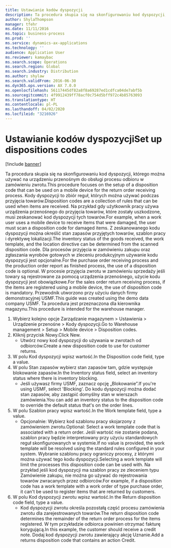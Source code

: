 ```yaml
---
title: Ustawianie kodów dyspozycji
description: Ta procedura skupia się na skonfigurowaniu kod dyspozycji, którego można używać na urządzeniu przenośnym do obsługi procesu odbioru w zamówieniu zwrotu.
author: ShylaThompson
manager: tfehr
ms.date: 11/11/2016
ms.topic: business-process
ms.prod: ''
ms.service: dynamics-ax-applications
ms.technology: ''
audience: Application User
ms.reviewer: kamaybac
ms.search.scope: Operations
ms.search.region: Global
ms.search.industry: Distribution
ms.author: shylaw
ms.search.validFrom: 2016-06-30
ms.dyn365.ops.version: AX 7.0.0
ms.openlocfilehash: 56117445df82a8f8a69287ed1cdfca04de7abf5b
ms.sourcegitcommit: 4f9912439ff78acf0c754d5bff972c4b85763093
ms.translationtype: HT
ms.contentlocale: pl-PL
ms.lasthandoff: 04/02/2020
ms.locfileid: "3216926"
---
```

# <a name="set-up-dispositions-codes"></a><span data-ttu-id="e4c3a-103">Ustawianie kodów dyspozycji</span><span class="sxs-lookup"><span data-stu-id="e4c3a-103">Set up dispositions codes</span></span>

[!include [banner](../../includes/banner.md)]

<span data-ttu-id="e4c3a-104">Ta procedura skupia się na skonfigurowaniu kod dyspozycji, którego można używać na urządzeniu przenośnym do obsługi procesu odbioru w zamówieniu zwrotu.</span><span class="sxs-lookup"><span data-stu-id="e4c3a-104">This procedure focuses on the setup of a disposition code that can be used on a mobile device for the return order receiving process.</span></span> <span data-ttu-id="e4c3a-105">Kody dyspozycji to zbiór reguł, których można używać podczas przyjęcia towarów.</span><span class="sxs-lookup"><span data-stu-id="e4c3a-105">Disposition codes are a collection of rules that can be used when items are received.</span></span> <span data-ttu-id="e4c3a-106">Na przykład gdy użytkownik pracy używa urządzenia przenośnego do przyjęcia towarów, które zostały uszkodzone, musi zeskanować kod dyspozycji tych towarów.</span><span class="sxs-lookup"><span data-stu-id="e4c3a-106">For example, when a work user uses a mobile device to receive items that were damaged, the user must scan a disposition code for damaged items.</span></span> <span data-ttu-id="e4c3a-107">Z zeskanowanego kodu dyspozycji można określić stan zapasów przyjętych towarów, szablon pracy i dyrektywę lokalizacji.</span><span class="sxs-lookup"><span data-stu-id="e4c3a-107">The inventory status of the goods received, the work template, and the location directive can be determined from the scanned disposition code.</span></span> <span data-ttu-id="e4c3a-108">Dla procesów przyjęcia w zamówieniu zakupu oraz zgłaszania wyrobów gotowych w zleceniu produkcyjnym używanie kodu dyspozycji jest opcjonalne.</span><span class="sxs-lookup"><span data-stu-id="e4c3a-108">For the purchase order receiving process and the production order report as finished process, the use of a disposition code is optional.</span></span> <span data-ttu-id="e4c3a-109">W procesie przyjęcia zwrotu w zamówieniu sprzedaży jeśli towary są rejestrowane za pomocą urządzenia przenośnego, użycie kodu dyspozycji jest obowiązkowe.</span><span class="sxs-lookup"><span data-stu-id="e4c3a-109">For the sales order return receiving process, if the items are registered using a mobile device, the use of disposition code is mandatory.</span></span>  <span data-ttu-id="e4c3a-110">Przewodnik utworzono przy użyciu danych firmy demonstracyjnej USMF.</span><span class="sxs-lookup"><span data-stu-id="e4c3a-110">This guide was created using the demo data company USMF.</span></span> <span data-ttu-id="e4c3a-111">Ta procedura jest przeznaczona dla kierownika magazynu.</span><span class="sxs-lookup"><span data-stu-id="e4c3a-111">This procedure is intended for the warehouse manager.</span></span> 

1. <span data-ttu-id="e4c3a-112">Wybierz kolejno opcje Zarządzanie magazynem > Ustawienia > Urządzenie przenośne > Kody dyspozycji.</span><span class="sxs-lookup"><span data-stu-id="e4c3a-112">Go to Warehouse management > Setup > Mobile device > Disposition codes.</span></span>
2. <span data-ttu-id="e4c3a-113">Kliknij przycisk Nowy.</span><span class="sxs-lookup"><span data-stu-id="e4c3a-113">Click New.</span></span>
    * <span data-ttu-id="e4c3a-114">Utwórz nowy kod dyspozycji do używania w zwrotach od odbiorców.</span><span class="sxs-lookup"><span data-stu-id="e4c3a-114">Create a new disposition code to use for customer returns.</span></span>  
3. <span data-ttu-id="e4c3a-115">W polu Kod dyspozycji wpisz wartość.</span><span class="sxs-lookup"><span data-stu-id="e4c3a-115">In the Disposition code field, type a value.</span></span>
4. <span data-ttu-id="e4c3a-116">W polu Stan zapasów wybierz stan zapasów tam, gdzie występuje blokowanie zapasów.</span><span class="sxs-lookup"><span data-stu-id="e4c3a-116">In the Inventory status field, select an inventory status where there is inventory blocking.</span></span>
    * <span data-ttu-id="e4c3a-117">Jeśli używasz firmy USMF, zaznacz opcję „Blokowanie”.</span><span class="sxs-lookup"><span data-stu-id="e4c3a-117">If you're using USMF, select 'Blocking'.</span></span> <span data-ttu-id="e4c3a-118">Do kodu dyspozycji można dodać stan zapasów, aby zastąpić domyślny stan w wierszach zamówienia.</span><span class="sxs-lookup"><span data-stu-id="e4c3a-118">You can add an inventory status to the disposition code to override the default status that's on the order lines.</span></span>  
5. <span data-ttu-id="e4c3a-119">W polu Szablon pracy wpisz wartość.</span><span class="sxs-lookup"><span data-stu-id="e4c3a-119">In the Work template field, type a value.</span></span>
    * <span data-ttu-id="e4c3a-120">Opcjonalnie: Wybierz kod szablonu pracy skojarzony z zamówieniem zwrotu.</span><span class="sxs-lookup"><span data-stu-id="e4c3a-120">Optional: Select a work template code that is associated with a return order.</span></span> <span data-ttu-id="e4c3a-121">Jeśli wartość nie zostanie podana, szablon pracy będzie interpretowany przy użyciu standardowych reguł skonfigurowanych w systemie.</span><span class="sxs-lookup"><span data-stu-id="e4c3a-121">If no value is provided, the work template will be resolved using the standard rules configured in your system.</span></span> <span data-ttu-id="e4c3a-122">Wybranie szablonu pracy ograniczy procesy, z którymi można używać tego kodu dyspozycji.</span><span class="sxs-lookup"><span data-stu-id="e4c3a-122">Selecting a work template will limit the processes this disposition code can be used with.</span></span> <span data-ttu-id="e4c3a-123">Na przykład jeśli kod dyspozycji ma szablon pracy ze zleceniem typu Zamówienie zakupu, nie można go używać do rejestrowania towarów zwracanych przez odbiorców.</span><span class="sxs-lookup"><span data-stu-id="e4c3a-123">For example, if a disposition code has a work template with a work order of type purchase order, it can't be used to register items that are returned by customers.</span></span>  
6. <span data-ttu-id="e4c3a-124">W polu Kod dyspozycji zwrotu wpisz wartość.</span><span class="sxs-lookup"><span data-stu-id="e4c3a-124">In the Return disposition code field, type a value.</span></span>
    * <span data-ttu-id="e4c3a-125">Kod dyspozycji zwrotu określa pozostałą część procesu zamówienia zwrotu dla zarejestrowanych towarów.</span><span class="sxs-lookup"><span data-stu-id="e4c3a-125">The return disposition code determines the remainder of the return order process for the items registered.</span></span> <span data-ttu-id="e4c3a-126">W tym przykładzie odbiorca powinien otrzymać fakturę korygującą.</span><span class="sxs-lookup"><span data-stu-id="e4c3a-126">In this example, the customer should receive a credit note.</span></span> <span data-ttu-id="e4c3a-127">Dodaj kod dyspozycji zwrotu zawierający akcję Uznanie.</span><span class="sxs-lookup"><span data-stu-id="e4c3a-127">Add a returns disposition code that contains an action Credit.</span></span>  

